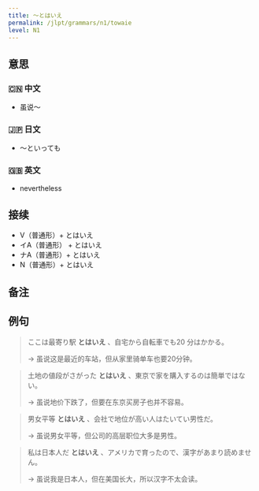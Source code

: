 ```yaml
---
title: 〜とはいえ
permalink: /jlpt/grammars/n1/towaie
level: N1
---
```


## 意思

### 🇨🇳 中文

- 虽说〜

### 🇯🇵 日文

- 〜といっても

### 🇬🇧 英文

- nevertheless

## 接续

- V（普通形）+ とはいえ
- イA（普通形） + とはいえ
- ナA（普通形）+ とはいえ
- N（普通形）+ とはいえ

## 备注


## 例句

> ここは最寄り駅 **とはいえ** 、自宅から自転車でも20 分はかかる。
>
> → 虽说这是最近的车站，但从家里骑单车也要20分钟。

> 土地の値段がさがった **とはいえ** 、東京で家を購入するのは簡単ではない。
>
> → 虽说地价下跌了，但要在东京买房子也并不容易。

> 男女平等 **とはいえ** 、会社で地位が高い人はたいてい男性だ。
>
> →  虽说男女平等，但公司的高层职位大多是男性。

> 私は日本人だ **とはいえ** 、アメリカで育ったので、漢字があまり読めません。
>
> → 虽说我是日本人，但在美国长大，所以汉字不太会读。


